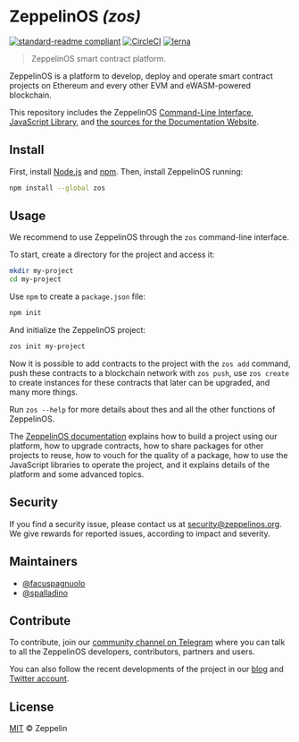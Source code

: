 # ZeppelinOS _(zos)_

[![standard-readme compliant](https://img.shields.io/badge/readme%20style-standard-brightgreen.svg)](https://github.com/RichardLitt/standard-readme)
[![CircleCI](https://circleci.com/gh/zeppelinos/zos/tree/master.svg?style=shield)](https://circleci.com/gh/zeppelinos/zos/tree/master)
[![lerna](https://img.shields.io/badge/maintained%20with-lerna-cc00ff.svg)](https://lernajs.io/)

> ZeppelinOS smart contract platform.

ZeppelinOS is a platform to develop, deploy and operate smart contract
projects on Ethereum and every other EVM and eWASM-powered blockchain.

This repository includes the ZeppelinOS
[Command-Line Interface](https://github.com/zeppelinos/zos/tree/master/packages/cli#readme),
[JavaScript Library](https://github.com/zeppelinos/zos/tree/master/packages/lib#readme),
and [the sources for the Documentation Website](https://github.com/zeppelinos/zos/tree/master/packages/docs#readme).

## Install

First, install [Node.js](http://nodejs.org/) and [npm](https://npmjs.com/).
Then, install ZeppelinOS running:

```sh
npm install --global zos
```

## Usage

We recommend to use ZeppelinOS through the `zos` command-line interface.

To start, create a directory for the project and access it:

```sh
mkdir my-project
cd my-project
```

Use `npm` to create a `package.json` file:

```sh
npm init
```

And initialize the ZeppelinOS project:

```sh
zos init my-project
```

Now it is possible to add contracts to the project with the `zos add` command,
push these contracts to a blockchain network with `zos push`, use
`zos create` to create instances for these contracts that later can be
upgraded, and many more things.

Run `zos --help` for more details about thes and all the other functions of
ZeppelinOS.

The
[ZeppelinOS documentation](https://docs.zeppelinos.org/)
explains how to build a project using our platform, how to upgrade contracts,
how to share packages for other projects to reuse, how to vouch for the quality
of a package, how to use the JavaScript libraries to operate the project, and
it explains details of the platform and some advanced topics.

## Security

If you find a security issue, please contact us at security@zeppelinos.org. We
give rewards for reported issues, according to impact and severity.

## Maintainers

* [@facuspagnuolo](https://github.com/facuspagnuolo/)
* [@spalladino](https://github.com/spalladino)

## Contribute

To contribute, join our
[community channel on Telegram](https://t.me/zeppelinos) where you can talk to
all the ZeppelinOS developers, contributors, partners and users.

You can also follow the recent developments of the project in our
[blog](https://blog.zeppelin.solutions/) and
[Twitter account](https://twitter.com/zeppelinorg).

## License

[MIT](LICENSE) © Zeppelin
